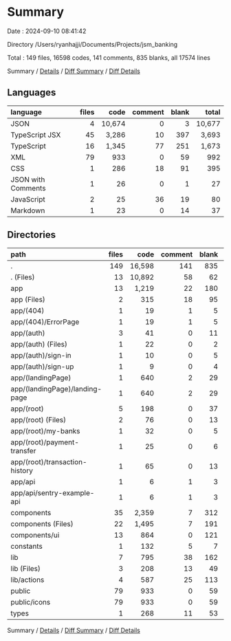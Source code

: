 # Summary

Date : 2024-09-10 08:41:42

Directory /Users/ryanhajji/Documents/Projects/jsm_banking

Total : 149 files,  16598 codes, 141 comments, 835 blanks, all 17574 lines

Summary / [Details](details.md) / [Diff Summary](diff.md) / [Diff Details](diff-details.md)

## Languages
| language | files | code | comment | blank | total |
| :--- | ---: | ---: | ---: | ---: | ---: |
| JSON | 4 | 10,674 | 0 | 3 | 10,677 |
| TypeScript JSX | 45 | 3,286 | 10 | 397 | 3,693 |
| TypeScript | 16 | 1,345 | 77 | 251 | 1,673 |
| XML | 79 | 933 | 0 | 59 | 992 |
| CSS | 1 | 286 | 18 | 91 | 395 |
| JSON with Comments | 1 | 26 | 0 | 1 | 27 |
| JavaScript | 2 | 25 | 36 | 19 | 80 |
| Markdown | 1 | 23 | 0 | 14 | 37 |

## Directories
| path | files | code | comment | blank | total |
| :--- | ---: | ---: | ---: | ---: | ---: |
| . | 149 | 16,598 | 141 | 835 | 17,574 |
| . (Files) | 13 | 10,892 | 58 | 62 | 11,012 |
| app | 13 | 1,219 | 22 | 180 | 1,421 |
| app (Files) | 2 | 315 | 18 | 95 | 428 |
| app/(404) | 1 | 19 | 1 | 5 | 25 |
| app/(404)/ErrorPage | 1 | 19 | 1 | 5 | 25 |
| app/(auth) | 3 | 41 | 0 | 11 | 52 |
| app/(auth) (Files) | 1 | 22 | 0 | 2 | 24 |
| app/(auth)/sign-in | 1 | 10 | 0 | 5 | 15 |
| app/(auth)/sign-up | 1 | 9 | 0 | 4 | 13 |
| app/(landingPage) | 1 | 640 | 2 | 29 | 671 |
| app/(landingPage)/landing-page | 1 | 640 | 2 | 29 | 671 |
| app/(root) | 5 | 198 | 0 | 37 | 235 |
| app/(root) (Files) | 2 | 76 | 0 | 13 | 89 |
| app/(root)/my-banks | 1 | 32 | 0 | 5 | 37 |
| app/(root)/payment-transfer | 1 | 25 | 0 | 6 | 31 |
| app/(root)/transaction-history | 1 | 65 | 0 | 13 | 78 |
| app/api | 1 | 6 | 1 | 3 | 10 |
| app/api/sentry-example-api | 1 | 6 | 1 | 3 | 10 |
| components | 35 | 2,359 | 7 | 312 | 2,678 |
| components (Files) | 22 | 1,495 | 7 | 191 | 1,693 |
| components/ui | 13 | 864 | 0 | 121 | 985 |
| constants | 1 | 132 | 5 | 7 | 144 |
| lib | 7 | 795 | 38 | 162 | 995 |
| lib (Files) | 3 | 208 | 13 | 49 | 270 |
| lib/actions | 4 | 587 | 25 | 113 | 725 |
| public | 79 | 933 | 0 | 59 | 992 |
| public/icons | 79 | 933 | 0 | 59 | 992 |
| types | 1 | 268 | 11 | 53 | 332 |

Summary / [Details](details.md) / [Diff Summary](diff.md) / [Diff Details](diff-details.md)